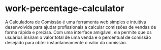 # work-percentage-calculator
 A Calculadora de Comissão é uma ferramenta web simples e intuitiva desenvolvida para ajudar profissionais a calcular comissões de vendas de forma rápida e precisa. Com uma interface amigável, ela permite que os usuários insiram o valor total de uma venda e o percentual de comissão desejado para obter instantaneamente o valor da comissão.
